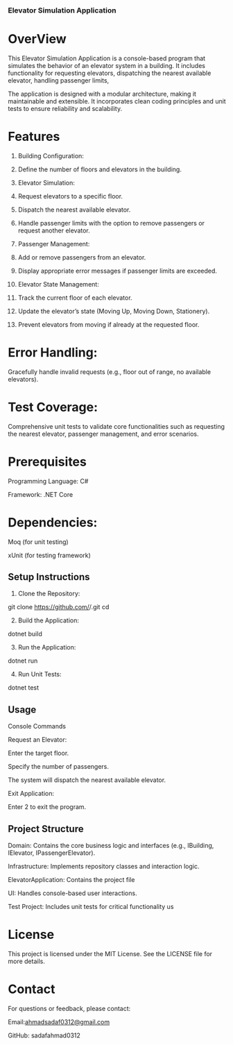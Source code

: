 ### **Elevator Simulation Application**

# OverView
This Elevator Simulation Application is a console-based program that simulates the behavior of an elevator system in a building. It includes functionality for requesting elevators, dispatching the nearest available elevator, handling passenger limits, 

The application is designed with a modular architecture, making it maintainable and extensible. It incorporates clean coding principles and unit tests to ensure reliability and scalability.

# Features

1. Building Configuration:

2. Define the number of floors and elevators in the building.

3. Elevator Simulation:

4. Request elevators to a specific floor.

5. Dispatch the nearest available elevator.

6. Handle passenger limits with the option to remove passengers or request another elevator.

7. Passenger Management:

8. Add or remove passengers from an elevator.

9. Display appropriate error messages if passenger limits are exceeded.

10. Elevator State Management:

11. Track the current floor of each elevator.

12. Update the elevator’s state (Moving Up, Moving Down, Stationery).

13. Prevent elevators from moving if already at the requested floor.

# Error Handling:

Gracefully handle invalid requests (e.g., floor out of range, no available elevators).

# Test Coverage:

Comprehensive unit tests to validate core functionalities such as requesting the nearest elevator, passenger management, and error scenarios.

# Prerequisites

Programming Language: C#

Framework: .NET Core

# Dependencies:

Moq (for unit testing)

xUnit (for testing framework)

## Setup Instructions

1. Clone the Repository:

git clone https://github.com/<your-username>/<repository-name>.git
cd <repository-name>

2. Build the Application:

dotnet build

3. Run the Application:

dotnet run

4. Run Unit Tests:

dotnet test

## Usage

Console Commands

Request an Elevator:

Enter the target floor.

Specify the number of passengers.

The system will dispatch the nearest available elevator.

Exit Application:

Enter 2 to exit the program.

## Project Structure
Domain: Contains the core business logic and interfaces (e.g., IBuilding, IElevator, IPassengerElevator).

Infrastructure: Implements repository classes and interaction logic.

ElevatorApplication: Contains the project file

UI: Handles console-based user interactions.

Test Project: Includes unit tests for critical functionality us

# License

This project is licensed under the MIT License. See the LICENSE file for more details.

# Contact

For questions or feedback, please contact:

Email:ahmadsadaf0312@gmail.com

GitHub: sadafahmad0312